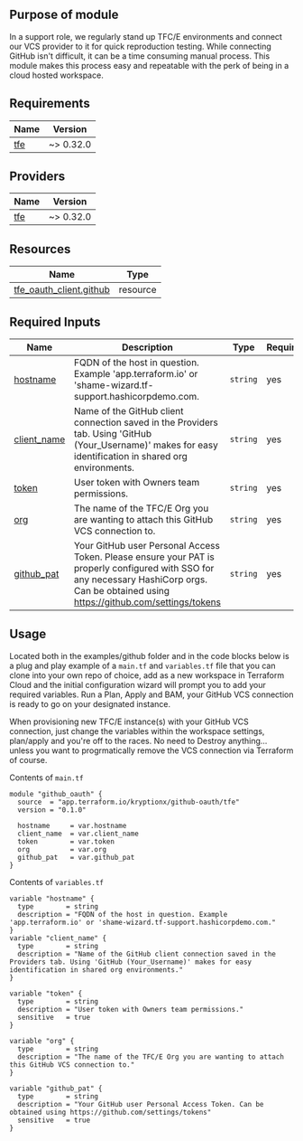 <!-- BEGIN_TF_DOCS -->

## Purpose of module

In a support role, we regularly stand up TFC/E environments and connect our VCS provider to it for quick reproduction testing. While connecting GitHub isn't difficult, it can be a time consuming manual process. This module makes this process easy and repeatable with the perk of being in a cloud hosted workspace.

## Requirements

| Name                                                   | Version   |
| ------------------------------------------------------ | --------- |
| <a name="requirement_tfe"></a> [tfe](#requirement_tfe) | ~> 0.32.0 |

## Providers

| Name                                             | Version   |
| ------------------------------------------------ | --------- |
| <a name="provider_tfe"></a> [tfe](#provider_tfe) | ~> 0.32.0 |

## Resources

| Name                                                                                                                | Type     |
| ------------------------------------------------------------------------------------------------------------------- | -------- |
| [tfe_oauth_client.github](https://registry.terraform.io/providers/hashicorp/tfe/latest/docs/resources/oauth_client) | resource |

## Required Inputs

| Name                                                               | Description                                                                                                                                                                               | Type     | Required |
| ------------------------------------------------------------------ | ----------------------------------------------------------------------------------------------------------------------------------------------------------------------------------------- | -------- | -------- |
| <a name="input_hostname"></a> [hostname](#input_hostname)          | FQDN of the host in question. Example 'app.terraform.io' or 'shame-wizard.tf-support.hashicorpdemo.com.                                                                                   | `string` | yes      |
| <a name="input_client_name"></a> [client_name](#input_client_name) | Name of the GitHub client connection saved in the Providers tab. Using 'GitHub (Your_Username)' makes for easy identification in shared org environments.                                 | `string` | yes      |
| <a name="input_token"></a> [token](#input_token)                   | User token with Owners team permissions.                                                                                                                                                  | `string` | yes      |
| <a name="input_org"></a> [org](#input_org)                         | The name of the TFC/E Org you are wanting to attach this GitHub VCS connection to.                                                                                                        | `string` | yes      |
| <a name="input_github_pat"></a> [github_pat](#input_github_pat)    | Your GitHub user Personal Access Token. Please ensure your PAT is properly configured with SSO for any necessary HashiCorp orgs. Can be obtained using https://github.com/settings/tokens | `string` | yes      |

## Usage

Located both in the examples/github folder and in the code blocks below is a plug and play example of a `main.tf` and `variables.tf` file that you can clone into your own repo of choice, add as a new workspace in Terraform Cloud and the initial configuration wizard will prompt you to add your required variables. Run a Plan, Apply and BAM, your GitHub VCS connection is ready to go on your designated instance.

When provisioning new TFC/E instance(s) with your GitHub VCS connection, just change the variables within the workspace settings, plan/apply and you're off to the races. No need to Destroy anything... unless you want to progrmatically remove the VCS connection via Terraform of course.

Contents of `main.tf`

```
module "github_oauth" {
  source  = "app.terraform.io/kryptionx/github-oauth/tfe"
  version = "0.1.0"

  hostname     = var.hostname
  client_name  = var.client_name
  token        = var.token
  org          = var.org
  github_pat   = var.github_pat
}
```

Contents of `variables.tf`

```
variable "hostname" {
  type        = string
  description = "FQDN of the host in question. Example 'app.terraform.io' or 'shame-wizard.tf-support.hashicorpdemo.com."
}
variable "client_name" {
  type        = string
  description = "Name of the GitHub client connection saved in the Providers tab. Using 'GitHub (Your_Username)' makes for easy identification in shared org environments."
}

variable "token" {
  type        = string
  description = "User token with Owners team permissions."
  sensitive   = true
}

variable "org" {
  type        = string
  description = "The name of the TFC/E Org you are wanting to attach this GitHub VCS connection to."
}

variable "github_pat" {
  type        = string
  description = "Your GitHub user Personal Access Token. Can be obtained using https://github.com/settings/tokens"
  sensitive   = true
}
```

<!-- END_TF_DOCS -->
